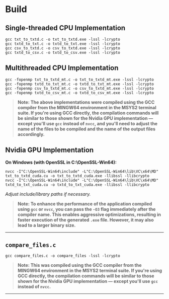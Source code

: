 # Build

## Single-threaded CPU Implementation

```
gcc txt_to_txtd.c -o txt_to_txtd.exe -lssl -lcrypto
gcc txtd_to_txt.c -o txtd_to_txt.exe -lssl -lcrypto
gcc csv_to_txtd.c -o csv_to_txtd.exe -lssl -lcrypto
gcc txtd_to_csv.c -o txtd_to_csv.exe -lssl -lcrypto
```

## Multithreaded CPU Implementation
```
gcc -fopenmp txt_to_txtd_mt.c -o txt_to_txtd_mt.exe -lssl -lcrypto
gcc -fopenmp txtd_to_txt_mt.c -o txtd_to_txt_mt.exe -lssl -lcrypto
gcc -fopenmp csv_to_txtd_mt.c -o csv_to_txtd_mt.exe -lssl -lcrypto
gcc -fopenmp txtd_to_csv_mt.c -o txtd_to_csv_mt.exe -lssl -lcrypto
```

> **Note: The above implementations were compiled using the GCC compiler from the MINGW64 environment in the MSYS2 terminal suite. If you're using GCC directly, the compilation commands will be similar to those shown for the Nvidia GPU implementation — except you'll use `gcc` instead of `nvcc`, and you'll need to adjust the name of the files to be compiled and the name of the output files accordingly.**

## Nvidia GPU Implementation

**On Windows (with OpenSSL in C:\OpenSSL-Win64):**
```
nvcc -I"C:\OpenSSL-Win64\include" -L"C:\OpenSSL-Win64\lib\VC\x64\MD" txt_to_txtd_cuda.cu -o txt_to_txtd_cuda.exe -llibssl -llibcrypto
nvcc -I"C:\OpenSSL-Win64\include" -L"C:\OpenSSL-Win64\lib\VC\x64\MD" txtd_to_txt_cuda.cu -o txtd_to_txt_cuda.exe -llibssl -llibcrypto
```

*Adjust include/library paths if necessary.*

> **Note: To enhance the performance of the application compiled using `gcc` or `nvcc`, you can pass the `-O3` flag immediately after the compiler name. This enables aggressive optimizations, resulting in faster execution of the generated `.exe` file. However, it may also lead to a larger binary size.**

---

## `compare_files.c`
```
gcc compare_files.c -o compare_files -lssl -lcrypto
```
> **Note: This was compiled using the GCC compiler from the MINGW64 environment in the MSYS2 terminal suite. If you're using GCC directly, the compilation commands will be similar to those shown for the Nvidia GPU implementation — except you'll use `gcc` instead of `nvcc`.**

---